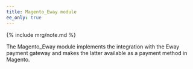 ```yaml
---
title: Magento_Eway module
ee_only: true
---
```


{% include mrg/note.md %}

The Magento_Eway module implements the integration with the Eway payment gateway and makes the latter available as a payment method in Magento.

